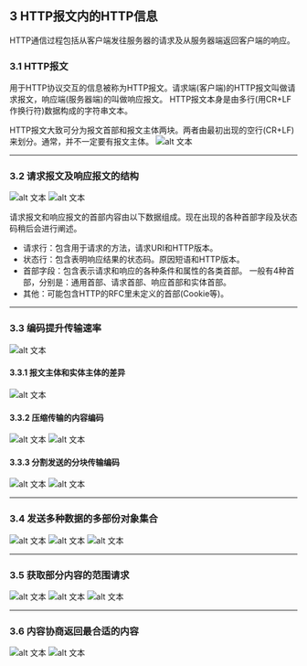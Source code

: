 ## 3 HTTP报文内的HTTP信息
HTTP通信过程包括从客户端发往服务器的请求及从服务器端返回客户端的响应。



### 3.1 HTTP报文
用于HTTP协议交互的信息被称为HTTP报文。请求端(客户端)的HTTP报文叫做请求报文，响应端(服务器端)的叫做响应报文。
HTTP报文本身是由多行(用CR+LF作换行符)数据构成的字符串文本。

HTTP报文大致可分为报文首部和报文主体两块。两者由最初出现的空行(CR+LF)来划分。通常，并不一定要有报文主体。
![alt 文本](./../../图片/报文结构.png)

----

### 3.2 请求报文及响应报文的结构
![alt 文本](./../../图片/报文结构2.png)
![alt 文本](./../../图片/报文结构3.png)

请求报文和响应报文的首部内容由以下数据组成。现在出现的各种首部字段及状态码稍后会进行阐述。

- 请求行：包含用于请求的方法，请求URI和HTTP版本。
- 状态行：包含表明响应结果的状态码。原因短语和HTTP版本。
- 首部字段：包含表示请求和响应的各种条件和属性的各类首部。
  一般有4种首部，分别是：通用首部、请求首部、响应首部和实体首部。
- 其他：可能包含HTTP的RFC里未定义的首部(Cookie等)。
----
### 3.3 编码提升传输速率
![alt 文本](./../../图片/报文0.png)
#### 3.3.1 报文主体和实体主体的差异
![alt 文本](./../../图片/报文.png)


#### 3.3.2 压缩传输的内容编码

![alt 文本](./../../图片/报文1.png)
![alt 文本](./../../图片/报文2.png)




#### 3.3.3 分割发送的分块传输编码
![alt 文本](./../../图片/分割.png)
![alt 文本](./../../图片/分割1.png)

----

### 3.4 发送多种数据的多部份对象集合
![alt 文本](./../../图片/邮件.png)
![alt 文本](./../../图片/邮件1.png)
![alt 文本](./../../图片/邮件2.png)

----

### 3.5 获取部分内容的范围请求
![alt 文本](./../../图片/范围.png)
![alt 文本](./../../图片/范围1.png)
![alt 文本](./../../图片/范围2.png)

----

### 3.6 内容协商返回最合适的内容
![alt 文本](./../../图片/协商.png)
![alt 文本](./../../图片/协商1.png)